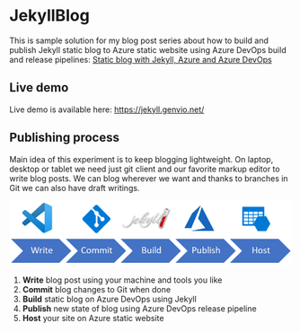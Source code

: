 # JekyllBlog

This is sample solution for my blog post series about how to build and publish Jekyll static blog to Azure static website using Azure DevOps build and release pipelines: [Static blog with Jekyll, Azure and Azure DevOps](https://genvio.net/azure/jekyll-azure-devops-static-blog/)

## Live demo

Live demo is available here: https://jekyll.genvio.net/

## Publishing process

Main idea of this experiment is to keep blogging lightweight. On laptop, desktop or tablet we need just git client and our favorite markup editor to write blog posts. We can blog wherever we want and thanks to branches in Git we can also have draft writings.

![Publishing process](jekyll-azure-process.png "Publishing process")

1. **Write** blog post using your machine and tools you like
2. **Commit** blog changes to Git when done
3. **Build** static blog on Azure DevOps using Jekyll
4. **Publish** new state of blog using Azure DevOps release pipeline
5. **Host** your site on Azure static website
